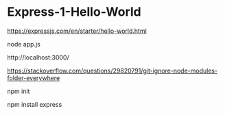 # Express-1-Hello-World

https://expressjs.com/en/starter/hello-world.html

node app.js

http://localhost:3000/

https://stackoverflow.com/questions/29820791/git-ignore-node-modules-folder-everywhere

npm init

npm install express
